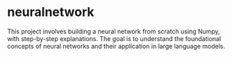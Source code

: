 # neuralnetwork
This project involves building a neural network from scratch using Numpy, with step-by-step explanations. The goal is to understand the foundational concepts of neural networks and their application in large language models.
